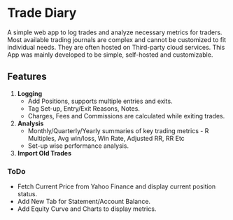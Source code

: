 # Trade Diary
A simple web app to log trades and analyze necessary metrics for traders.
Most available trading journals are complex and cannot be customized to fit individual needs. They are often hosted on Third-party cloud services.
This App was mainly developed to be simple, self-hosted and customizable.

## Features
1. **Logging**
    - Add Positions, supports multiple entries and exits.
    - Tag Set-up, Entry/Exit Reasons, Notes.
    - Charges, Fees and Commissions are calculated while exiting trades.
2. **Analysis**
    - Monthly/Quarterly/Yearly summaries of key trading metrics - R Multiples, Avg win/loss, Win Rate, Adjusted RR, RR Etc
    - Set-up wise performance analysis.
3. **Import Old Trades**

### ToDo
- Fetch Current Price from Yahoo Finance and display current position status.
- Add New Tab for Statement/Account Balance.
- Add Equity Curve and Charts to display metrics.
